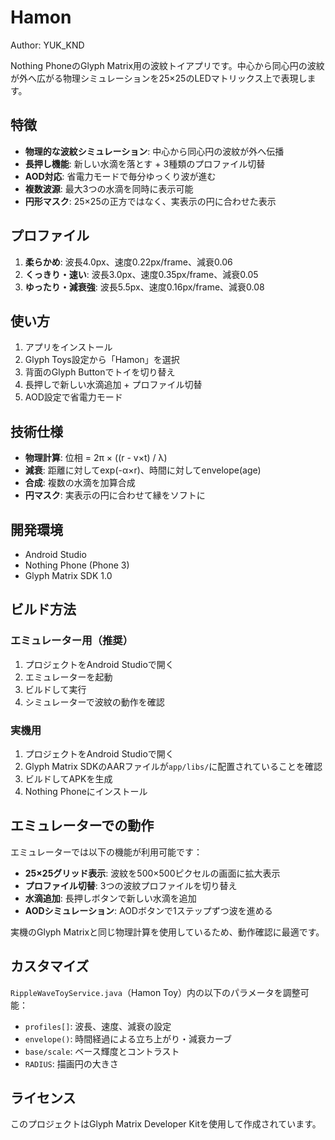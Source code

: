 # Hamon

Author: YUK_KND

Nothing PhoneのGlyph Matrix用の波紋トイアプリです。中心から同心円の波紋が外へ広がる物理シミュレーションを25×25のLEDマトリックス上で表現します。

## 特徴

- **物理的な波紋シミュレーション**: 中心から同心円の波紋が外へ伝播
- **長押し機能**: 新しい水滴を落とす + 3種類のプロファイル切替
- **AOD対応**: 省電力モードで毎分ゆっくり波が進む
- **複数波源**: 最大3つの水滴を同時に表示可能
- **円形マスク**: 25×25の正方ではなく、実表示の円に合わせた表示

## プロファイル

1. **柔らかめ**: 波長4.0px、速度0.22px/frame、減衰0.06
2. **くっきり・速い**: 波長3.0px、速度0.35px/frame、減衰0.05
3. **ゆったり・減衰強**: 波長5.5px、速度0.16px/frame、減衰0.08

## 使い方

1. アプリをインストール
2. Glyph Toys設定から「Hamon」を選択
3. 背面のGlyph Buttonでトイを切り替え
4. 長押しで新しい水滴追加 + プロファイル切替
5. AOD設定で省電力モード

## 技術仕様

- **物理計算**: 位相 = 2π × ((r - v×t) / λ)
- **減衰**: 距離に対してexp(-α×r)、時間に対してenvelope(age)
- **合成**: 複数の水滴を加算合成
- **円マスク**: 実表示の円に合わせて縁をソフトに

## 開発環境

- Android Studio
- Nothing Phone (Phone 3)
- Glyph Matrix SDK 1.0

## ビルド方法

### エミュレーター用（推奨）
1. プロジェクトをAndroid Studioで開く
2. エミュレーターを起動
3. ビルドして実行
4. シミュレーターで波紋の動作を確認

### 実機用
1. プロジェクトをAndroid Studioで開く
2. Glyph Matrix SDKのAARファイルが`app/libs/`に配置されていることを確認
3. ビルドしてAPKを生成
4. Nothing Phoneにインストール

## エミュレーターでの動作

エミュレーターでは以下の機能が利用可能です：

- **25×25グリッド表示**: 波紋を500×500ピクセルの画面に拡大表示
- **プロファイル切替**: 3つの波紋プロファイルを切り替え
- **水滴追加**: 長押しボタンで新しい水滴を追加
- **AODシミュレーション**: AODボタンで1ステップずつ波を進める

実機のGlyph Matrixと同じ物理計算を使用しているため、動作確認に最適です。

## カスタマイズ

`RippleWaveToyService.java`（Hamon Toy）内の以下のパラメータを調整可能：

- `profiles[]`: 波長、速度、減衰の設定
- `envelope()`: 時間経過による立ち上がり・減衰カーブ
- `base/scale`: ベース輝度とコントラスト
- `RADIUS`: 描画円の大きさ

## ライセンス

このプロジェクトはGlyph Matrix Developer Kitを使用して作成されています。
